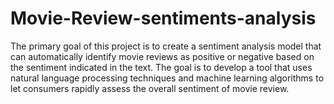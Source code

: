 # Movie-Review-sentiments-analysis

The primary goal of this project is to create a sentiment analysis model that can automatically 
identify movie reviews as positive or negative based on the sentiment indicated in the text. The 
goal is to develop a tool that uses natural language processing techniques and machine learning 
algorithms to let consumers rapidly assess the overall sentiment of movie review.
